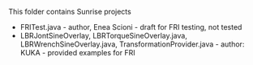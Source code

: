 This folder contains Sunrise projects

  * FRITest.java - author, Enea Scioni - draft for FRI testing, not tested
  * LBRJontSineOverlay, LBRTorqueSineOverlay.java, LBRWrenchSineOverlay.java, TransformationProvider.java - author: KUKA - provided examples for FRI
